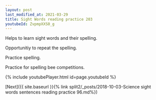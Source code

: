 ```yaml
---
layout: post
last_modified_at: 2021-03-29
title: Sight Words reading practice 203
youtubeId: ZvpmpXXS0_g
---
```

 
 
Helps to learn sight words and their spelling.

Opportunitiy to repeat the spelling. 

Practice spelling. 
 
Practice for spelling bee competitions. 
 
{% include youtubePlayer.html id=page.youtubeId %}
 
 

[Next]({{ site.baseurl }}{% link  split2/_posts/2018-10-03-Science sight words sentences reading practice 96.md%})
 

